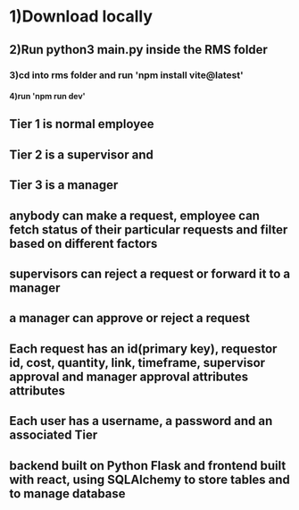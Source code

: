 # 1)Download locally
## 2)Run python3 main.py inside the RMS folder
### 3)cd into rms folder and run 'npm install vite@latest'
#### 4)run 'npm run dev'

## Tier 1 is normal employee
## Tier 2 is a supervisor and
## Tier 3 is a manager



## anybody can make a request, employee can fetch status of their particular requests and filter based on different factors
## supervisors can reject a request or forward it to a manager
## a manager can approve or reject a request

## Each request has an id(primary key), requestor id, cost, quantity, link, timeframe, supervisor approval and manager approval attributes attributes
## Each user has a username, a password and an associated Tier

## backend built on Python Flask and frontend built with react, using SQLAlchemy to store tables and to manage database
